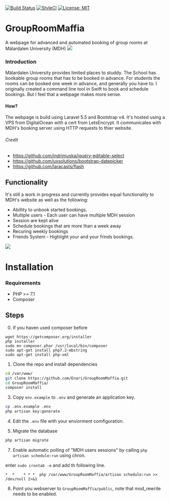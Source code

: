 [![Build Status](https://travis-ci.org/Enari/GroupRoomMaffia.svg?branch=master)](https://travis-ci.org/Enari/GroupRoomMaffia)
[![StyleCI](https://styleci.io/repos/115630379/shield?style=flat)](https://styleci.io/repos/115630379/)
[![License: MIT](https://img.shields.io/badge/License-MIT-yellow.svg)](https://opensource.org/licenses/MIT)

# GroupRoomMaffia
A webpage for advanced and automated booking of group rooms at Mälardalen University (MDH)
![](https://i.imgur.com/JS7DWz6.png)

### Introduction
Mälardalen University provides limited places to studdy.
The School has bookable group rooms that has to be booked in advance. 
For students the rooms can be booked one week in advance, and generally you have to.
I originally created a command line tool in Swift to book and schedule bookings. But I feel that a webpage makes more sense.

#### How?
The webpage is build using Laravel 5.5 and Bootstrap v4. It's hosted using a VPS from DigitalOcean with a cert from LetsEncrypt.
It communicates with MDH's booking server using HTTP requests to thier website.

###### Credit
* https://github.com/indrimuska/jquery-editable-select
* https://github.com/uxsolutions/bootstrap-datepicker
* https://github.com/laracasts/flash

## Functionality
It's still a work in progress and currently provides equal functionality to MDH's website as well as the following:
* Abillity to unbook started bookings.
* Multiple users - Each user can have multiple MDH session
* Session are kept alive 
* Schedule bookings that are more than a week away
* Recuring weekly bookings
* Friends System - Highlight your and your frinds bookings.
  
![](https://i.imgur.com/nJqZHDl.png)

# Installation

### Requirements
* PHP >= 7.1
* Composer

## Steps
0. If you haven used composer before
```
wget https://getcomposer.org/installer
php installer
sudo mv composer.phar /usr/local/bin/composer
sudo apt-get install php7.2-mbstring 
sudo apt-get install php-xml
```

1. Clone the repo and install dependencies

```bash
cd /var/www/
git clone https://github.com/Enari/GroupRoomMaffia.git
cd GroupRoomMaffia/
composer install
```

3. Copy `env.example` to `.env` and generate an application key.

```bash
cp .env.example .env
php artisan key:generate
```

4. Edit the `.env` file with your enviorment comfiguration.

5. Migrate the database

```bash
php artisan migrate
```

7. Enable automatic polling of "MDH users sessions" by calling `php artisan schedule:run` using chron.

enter `sudo crontab -e` and add th following line.

```
*  *    * * *  php /var/www/GroupRoomMaffia/artisan schedule:run >> /dev/null 2>&1
```

8. Point you webserver to `GroupRoomMaffia/public`, note that mod_rewrite needs to be enabled.
